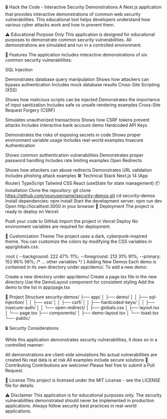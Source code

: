 🔒 Hack the Code - Interactive Security Demonstrations
A Next.js application that provides interactive demonstrations of common web security vulnerabilities. This educational tool helps developers understand how various cyber attacks work and how to prevent them.

⚠️ Educational Purpose Only
This application is designed for educational purposes to demonstrate common security vulnerabilities. All demonstrations are simulated and run in a controlled environment.

🚀 Features
The application includes interactive demonstrations of six common security vulnerabilities:

SQL Injection

Demonstrates database query manipulation
Shows how attackers can bypass authentication
Includes mock database results
Cross-Site Scripting (XSS)

Shows how malicious scripts can be injected
Demonstrates the importance of input sanitization
Includes safe vs unsafe rendering examples
Cross-Site Request Forgery (CSRF)

Simulates unauthorized transactions
Shows how CSRF tokens prevent attacks
Includes interactive bank account demo
Hardcoded API Keys

Demonstrates the risks of exposing secrets in code
Shows proper environment variable usage
Includes real-world examples
Insecure Authentication

Shows common authentication vulnerabilities
Demonstrates proper password handling
Includes rate limiting examples
Open Redirects

Shows how attackers can abuse redirects
Demonstrates URL validation
Includes phishing attack examples
🛠️ Technical Stack
Next.js 14 (App Router)
TypeScript
Tailwind CSS
React (useState for state management)
📦 Installation
Clone the repository:
git clone https://github.com/yourusername/security-demos.git
cd security-demos
Install dependencies:
npm install
Start the development server:
npm run dev
Open http://localhost:3000 in your browser
🚀 Deployment
The project is ready to deploy on Vercel:

Push your code to GitHub
Import the project in Vercel
Deploy
No environment variables are required for deployment.

🎨 Customization
Theme
The project uses a dark, cyberpunk-inspired theme. You can customize the colors by modifying the CSS variables in app/globals.css:

:root {
  --background: 222 47% 11%;
  --foreground: 213 31% 91%;
  --primary: 153 96% 56%;
  /* ... other variables */
}
Adding New Demos
Each demo is contained in its own directory under app/demo/. To add a new demo:

Create a new directory under app/demo/
Create a page.tsx file in the new directory
Use the DemoLayout component for consistent styling
Add the demo to the list in app/page.tsx

📝 Project Structure
security-demos/
├── app/
│   ├── demo/
│   │   ├── sql-injection/
│   │   ├── xss/
│   │   ├── csrf/
│   │   ├── hardcoded-keys/
│   │   ├── insecure-auth/
│   │   └── open-redirect/
│   ├── globals.css
│   ├── layout.tsx
│   └── page.tsx
├── components/
│   ├── demo-layout.tsx
│   └── toast.tsx
└── public/

🔒 Security Considerations

While this application demonstrates security vulnerabilities, it does so in a controlled manner:

All demonstrations are client-side simulations
No actual vulnerabilities are created
No real data is at risk
All examples include secure solutions
🤝 Contributing
Contributions are welcome! Please feel free to submit a Pull Request.

📄 License
This project is licensed under the MIT License - see the LICENSE file for details.

⚠️ Disclaimer
This application is for educational purposes only. The security vulnerabilities demonstrated should never be implemented in production applications. Always follow security best practices in real-world applications.
